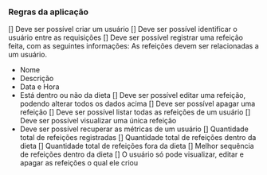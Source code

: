 ### Regras da aplicação

[] Deve ser possível criar um usuário
[] Deve ser possível identificar o usuário entre as requisições
[] Deve ser possível registrar uma refeição feita, com as seguintes informações:
  As refeições devem ser relacionadas a um usuário.
  - Nome
  - Descrição
  - Data e Hora
  - Está dentro ou não da dieta
  [] Deve ser possível editar uma refeição, podendo alterar todos os dados acima
  [] Deve ser possível apagar uma refeição
  [] Deve ser possível listar todas as refeições de um usuário
  [] Deve ser possível visualizar uma única refeição
- Deve ser possível recuperar as métricas de um usuário
  [] Quantidade total de refeições registradas
  [] Quantidade total de refeições dentro da dieta
  [] Quantidade total de refeições fora da dieta
  [] Melhor sequência de refeições dentro da dieta
  [] O usuário só pode visualizar, editar e apagar as refeições o qual ele criou
